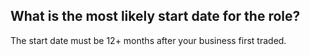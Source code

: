 ## What is the most likely start date for the role?

The start date must be 12+ months after your business first traded.
